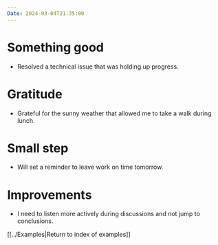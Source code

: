 ```yaml
---
Date: 2024-03-04T21:35:00
---
```


# Something good

- Resolved a technical issue that was holding up progress.

# Gratitude

- Grateful for the sunny weather that allowed me to take a walk during lunch.

# Small step

- Will set a reminder to leave work on time tomorrow.

# Improvements

- I need to listen more actively during discussions and not jump to conclusions.

[[../Examples|Return to index of examples]]